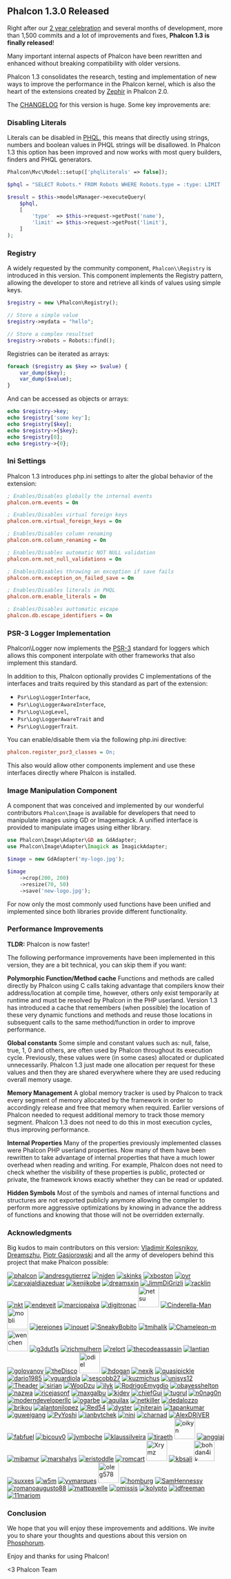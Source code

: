 ## Phalcon 1.3.0 Released

Right after our [2 year celebration](https://blog.phalconphp.com/post/3acec916ae9c026594fe0562ef3013be2cf47247) and several months of development, more than 1,500 commits and a lot of improvements and fixes, **Phalcon 1.3 is finally released**!

Many important internal aspects of Phalcon have been rewritten and enhanced without breaking compatibility with older versions.

Phalcon 1.3 consolidates the research, testing and implementation of new ways to improve the performance in the Phalcon kernel, which is also the heart of the extensions created by [Zephir](http://blog.zephir-lang.com/) in Phalcon 2.0.

The [CHANGELOG](https://github.com/phalcon/cphalcon/blob/master/CHANGELOG) for this version is huge. Some key improvements are:

### Disabling Literals

Literals can be disabled in [PHQL](https://docs.phalconphp.com/en/latest/reference/phql.html), this means that directly using strings, numbers and boolean values in PHQL strings will be disallowed. In Phalcon 1.3 this option has been improved and now works with most query builders, finders and PHQL generators.

```php
Phalcon\Mvc\Model::setup(['phqlLiterals' => false]);

$phql = "SELECT Robots.* FROM Robots WHERE Robots.type = :type: LIMIT :limit:";

$result = $this->modelsManager->executeQuery(
    $phql,
    [
        'type'  => $this->request->getPost('name'),
        'limit' => $this->request->getPost('limit'),
    ]
);
```

### Registry

A widely requested by the community component, `Phalcon\\Registry` is introduced in this version. This component implements the Registry pattern, allowing the developer to store and retrieve all kinds of values using simple keys.

```php
$registry = new \Phalcon\Registry();

// Store a simple value
$registry->mydata = "hello";

// Store a complex resultset
$registry->robots = Robots::find();
```

Registries can be iterated as arrays:

```php
foreach ($registry as $key => $value) {
    var_dump($key);
    var_dump($value);
}
```

And can be accessed as objects or arrays:

```php
echo $registry->key;
echo $registry['some key'];
echo $registry[$key];
echo $registry->{$key};
echo $registry[0];
echo $registry->{0};
```

### Ini Settings

Phalcon 1.3 introduces php.ini settings to alter the global behavior of the extension:

```ini
; Enables/Disables globally the internal events
phalcon.orm.events = On

; Enables/Disables virtual foreign keys
phalcon.orm.virtual_foreign_keys = On

; Enables/Disables column renaming
phalcon.orm.column_renaming = On

; Enables/Disables automatic NOT NULL validation
phalcon.orm.not_null_validations = On

; Enables/Disables throwing an exception if save fails
phalcon.orm.exception_on_failed_save = On

; Enables/Disables literals in PHQL
phalcon.orm.enable_literals = On

; Enables/Disables auttomatic escape
phalcon.db.escape_identifiers = On
```

### PSR-3 Logger Implementation

Phalcon\\Logger now implements the [PSR-3](http://www.php-fig.org/psr/psr-3/) standard for loggers which allows this component interpolate with other frameworks that also implement this standard.

In addition to this, Phalcon optionally provides C implementations of the interfaces and traits required by this standard as part of the extension:

- `Psr\Log\LoggerInterface`,
- `Psr\Log\LoggerAwareInterface`,
- `Psr\Log\LogLevel`,
- `Psr\Log\LoggerAwareTrait` and
- `Psr\Log\LoggerTrait`.

You can enable/disable them via the following php.ini directive:

```ini
phalcon.register_psr3_classes = On;
```

This also would allow other components implement and use these interfaces directly where Phalcon is installed.

### Image Manipulation Component

A component that was conceived and implemented by our wonderful contributors `Phalcon\Image` is available for developers that need to manipulate images using GD or Imagemagick. A unified interface is provided to manipulate images using either library.

```php
use Phalcon\Image\Adapter\GD as GdAdapter;
use Phalcon\Image\Adapter\Imagick as ImagickAdapter;

$image = new GdAdapter('my-logo.jpg');

$image
    ->crop(200, 200)
    ->resize(70, 50)
    ->save('new-logo.jpg');
```

For now only the most commonly used functions have been unified and implemented since both libraries provide different functionality.

### Performance Improvements

**TLDR:** Phalcon is now faster!

The following performance improvements have been implemented in this version, they are a bit technical, you can skip them if you want:

**Polymorphic Function/Method cache**
Functions and methods are called directly by Phalcon using C calls taking advantage that compilers know their address/location at compile time, however, others only exist temporarily at runtime and must be resolved by Phalcon in the PHP userland. Version 1.3 has introduced a cache that remembers (when possible) the location of these very dynamic functions and methods and reuse those locations in subsequent calls to the same method/function in order to improve performance.

**Global constants**
Some simple and constant values such as: null, false, true, 1, 0 and others, are often used by Phalcon throughout its execution cycle. Previously, these values were (in some cases) allocated or duplicated unnecessarily. Phalcon 1.3 just made one allocation per request for these values and then they are shared everywhere where they are used reducing overall memory usage.

**Memory Management**
A global memory tracker is used by Phalcon to track every segment of memory allocated by the framework in order to accordingly release and free that memory when required. Earlier versions of Phalcon needed to request additional memory to track those memory segment. Phalcon 1.3 does not need to do this in most execution cycles, thus improving performance.

**Internal Properties**
Many of the properties previously implemented classes were Phalcon PHP userland properties. Now many of them have been rewritten to take advantage of internal properties that have a much lower overhead when reading and writing. For example, Phalcon does not need to check whether the visibility of these properties is public, protected or private, the framework knows exactly whether they can be read or updated.

**Hidden Symbols**
Most of the symbols and names of internal functions and structures are not exported publicly anymore allowing the compiler to perform more aggressive optimizations by knowing in advance the address of functions and knowing that those will not be overridden externally.

### Acknowledgments

Big kudos to main contributors on this version: [Vladimir Kolesnikov](https://github.com/sjinks), [Dreamszhu](https://github.com/dreamsxin), [Piotr Gasiorowski](https://github.com/WooDzu) and all the army of developers behind this project that make Phalcon possible:

[![phalcon](https://avatars.githubusercontent.com/u/1221505?s=48)](https://github.com/phalcon "phalcon")
[![andresgutierrez](https://avatars.githubusercontent.com/u/213590?s=48)](https://github.com/andresgutierrez "andresgutierrez")
[![niden](https://avatars.githubusercontent.com/u/1073784?s=48)](https://github.com/niden "niden")
[![skinks](https://1.gravatar.com/avatar/f267e1bd107e7a9a8ed60b40493d69b6?d=https%3A%2F%2Fidenticons.github.com%2F687df531e2219852e1c9576ff9010958.png&r=x&s=48)](https://github.com/sjinks "sjinks")
[![xboston](https://avatars.githubusercontent.com/u/201306?s=48)](https://github.com/xboston "xboston")
[![ovr](https://avatars.githubusercontent.com/u/572096?s=48)](https://github.com/ovr "ovr")
[![carvajaldiazeduar](https://avatars.githubusercontent.com/u/1197509?s=48)](https://github.com/carvajaldiazeduar "carvajaldiazeduar")
[![kenjikobe](https://avatars.githubusercontent.com/u/2137523?s=48)](https://github.com/kenjikobe "kenjikobe")
[![dreamsxin](https://avatars.githubusercontent.com/u/314295?s=48)](https://github.com/dreamsxin "dreamsxin")
[![JimmDiGrizli](https://avatars.githubusercontent.com/u/5743712?s=48)](https://github.com/JimmDiGrizli "JimmDiGrizli")
[![racklin](https://avatars.githubusercontent.com/u/21985?s=48)](https://github.com/racklin "racklin")
[![nkt](https://avatars.githubusercontent.com/u/3505878?s=48)](https://github.com/nkt "nkt")
[![endeveit](https://avatars.githubusercontent.com/u/197781?s=48)](https://github.com/endeveit "endeveit")
[![marciopaiva](https://avatars.githubusercontent.com/u/1004306?s=48)](https://github.com/marciopaiva "marciopaiva")
[![digitronac](https://avatars.githubusercontent.com/u/4385803?s=48)](https://github.com/digitronac "digitronac")
<a href="https://github.com/netstu"><img src="https://avatars.githubusercontent.com/u/1104194?" title="netsu" style="height: 48px; width: 48px;" /></a>
[![Cinderella-Man](https://avatars.githubusercontent.com/u/1019893?s=48)](https://github.com/Cinderella-Man "Cinderella-Man")
<a href="https://github.com/mobli"><img src="https://avatars.githubusercontent.com/u/1165083?" title="mobli" style="height: 48px; width: 48px;" /></a>
[![jerejones](https://avatars.githubusercontent.com/u/1229385?s=48)](https://github.com/jerejones "jerejones")
[![inouet](https://avatars.githubusercontent.com/u/2936687?s=48)](https://github.com/inouet "inouet")
[![SneakyBobito](https://avatars.githubusercontent.com/u/3215399?s=48)](https://github.com/SneakyBobito "SneakyBobito")
[![tmihalik](https://avatars.githubusercontent.com/u/440762?s=48)](https://github.com/tmihalik "tmihalik")
[![Chameleon-m](https://avatars.githubusercontent.com/u/3199615?s=48)](https://github.com/Chameleon-m "Chameleon-m")
<a href="https://github.com/wenchen"><img src="https://avatars.githubusercontent.com/u/959457?" title="wenchen" style="height: 48px; width: 48px;" /></a>
[![g3dut1s](https://avatars.githubusercontent.com/u/1171173?s=48)](https://github.com/g3dut1s "g3dut1s")
[![richmulhern](https://avatars.githubusercontent.com/u/1664673?s=48)](https://github.com/richmulhern "richmulhern")
[![relort](https://avatars.githubusercontent.com/u/200741?s=48)](https://github.com/relort "relort")
[![thecodeassassin](https://avatars.githubusercontent.com/u/939775?s=48)](https://github.com/thecodeassassin "thecodeassassin")
[![lantian](https://avatars.githubusercontent.com/u/535545?s=48)](https://github.com/lantian "lantian")
[![golovanov](https://avatars.githubusercontent.com/u/363810?s=48)](https://github.com/golovanov "golovanov")
[![theDisco](https://avatars.githubusercontent.com/u/199368?s=48)](https://github.com/theDisco "theDisco")
<a href="https://github.com/odiel"><img src="https://avatars.githubusercontent.com/u/1323583?" title="odiel" style="height: 48px; width: 48px;" /></a>
[![hdogan](https://avatars.githubusercontent.com/u/777820?s=48)](https://github.com/hdogan "hdogan")
[![nexik](https://avatars.githubusercontent.com/u/70645?s=48)](https://github.com/nexik "nexik")
[![quasipickle](https://avatars.githubusercontent.com/u/1377105?s=48)](https://github.com/quasipickle "quasipickle")
[![dario1985](https://avatars.githubusercontent.com/u/495006?s=48)](https://github.com/dario1985 "dario1985")
[![vguardiola](https://avatars.githubusercontent.com/u/572270?s=48)](https://github.com/vguardiola "vguardiola")
[![sescobb27](https://avatars.githubusercontent.com/u/1157892?s=48)](https://github.com/sescobb27 "sescobb27")
[![kuzmichus](https://avatars.githubusercontent.com/u/430747?s=48)](https://github.com/kuzmichus "kuzmichus")
[![unisys12](https://avatars.githubusercontent.com/u/2092931?s=48)](https://github.com/unisys12 "unisys12")
[![Theader](https://avatars.githubusercontent.com/u/3450760?s=48)](https://github.com/Theader "Theader")
[![sirian](https://avatars.githubusercontent.com/u/897643?s=48)](https://github.com/sirian "sirian")
[![WooDzu](https://avatars.githubusercontent.com/u/2228236?s=48)](https://github.com/WooDzu "WooDzu")
[![ilyk](https://avatars.githubusercontent.com/u/797411?s=48)](https://github.com/ilyk "ilyk")
[![RodrigoEmygdio](https://avatars.githubusercontent.com/u/231096?s=48)](https://github.com/RodrigoEmygdio "RodrigoEmygdio")
[![obayesshelton](https://avatars.githubusercontent.com/u/628720?s=48)](https://github.com/obayesshelton "obayesshelton")
[![nazwa](https://avatars.githubusercontent.com/u/4353913?s=48)](https://github.com/nazwa "nazwa")
[![ricejasonf](https://avatars.githubusercontent.com/u/2257044?s=48)](https://github.com/ricejasonf "ricejasonf")
[![maxgalbu](https://avatars.githubusercontent.com/u/1782571?s=48)](https://github.com/maxgalbu "maxgalbu")
[![kjdev](https://avatars.githubusercontent.com/u/465132?s=48)](https://github.com/kjdev "kjdev")
[![chiefGui](https://avatars.githubusercontent.com/u/1330257?s=48)](https://github.com/chiefGui "chiefGui")
[![tugrul](https://avatars.githubusercontent.com/u/163442?s=48)](https://github.com/tugrul "tugrul")
[![n0nag0n](https://avatars.githubusercontent.com/u/2322095?s=48)](https://github.com/n0nag0n "n0nag0n")
[![moderndeveloperllc](https://avatars.githubusercontent.com/u/1920405?s=48)](https://github.com/moderndeveloperllc "moderndeveloperllc")
[![ogarbe](https://avatars.githubusercontent.com/u/1395245?s=48)](https://github.com/ogarbe "ogarbe")
[![aquilax](https://avatars.githubusercontent.com/u/328067?s=48)](https://github.com/aquilax "aquilax")
[![netkiller](https://avatars.githubusercontent.com/u/245179?s=48)](https://github.com/netkiller "netkiller")
[![dedalozzo](https://avatars.githubusercontent.com/u/311248?s=48)](https://github.com/dedalozzo "dedalozzo")
[![brikou](https://avatars.githubusercontent.com/u/383212?s=48)](https://github.com/brikou "brikou")
[![alantonilopez](https://avatars.githubusercontent.com/u/2019783?s=48)](https://github.com/alantonilopez "alantonilopez")
[![Red54](https://avatars.githubusercontent.com/u/2240638?s=48)](https://github.com/Red54 "Red54")
[![dyster](https://avatars.githubusercontent.com/u/828219?s=48)](https://github.com/dyster "dyster")
[![niterain](https://avatars.githubusercontent.com/u/16836?s=48)](https://github.com/niterain "niterain")
[![tapankumar](https://avatars.githubusercontent.com/u/734522?s=48)](https://github.com/tapankumar "tapankumar")
[![guweigang](https://avatars.githubusercontent.com/u/178500?s=48)](https://github.com/guweigang "guweigang")
[![PyYoshi](https://avatars.githubusercontent.com/u/467255?s=48)](https://github.com/PyYoshi "PyYoshi")
[![ianbytchek](https://avatars.githubusercontent.com/u/1086845?s=48)](https://github.com/ianbytchek "ianbytchek")
[![nini](https://avatars.githubusercontent.com/u/184490?s=48)](https://github.com/nini "nini")
[![charnad](https://avatars.githubusercontent.com/u/458014?s=48)](https://github.com/charnad "charnad")
[![AlexDRiVER](https://avatars.githubusercontent.com/u/837355?s=48)](https://github.com/AlexDRiVER "AlexDRiVER")
[![fabfuel](https://avatars.githubusercontent.com/u/1582291?s=48)](https://github.com/fabfuel "fabfuel")
[![bicouy0](https://avatars.githubusercontent.com/u/174636?s=48)](https://github.com/bicouy0 "bicouy0")
[![jymboche](https://avatars.githubusercontent.com/u/241406?s=48)](https://github.com/jymboche "jymboche")
[![klaussilveira](https://avatars.githubusercontent.com/u/467729?s=48)](https://github.com/klaussilveira "klaussilveira")
[![tiraeth](https://avatars.githubusercontent.com/u/52669?s=48)](https://github.com/tiraeth "tiraeth")
<a href="https://github.com/oikyn"><img src="https://avatars.githubusercontent.com/u/1610541?" title="oikyn" style="height: 48px; width: 48px;" /></a>
[![anggiaj](https://avatars.githubusercontent.com/u/367079?s=48)](https://github.com/anggiaj "anggiaj")
[![mibamur](https://avatars.githubusercontent.com/u/2369894?s=48)](https://github.com/mibamur "mibamur")
[![marshalys](https://avatars.githubusercontent.com/u/344530?s=48)](https://github.com/marshalys "marshalys")
[![eristoddle](https://avatars.githubusercontent.com/u/1260650?s=48)](https://github.com/eristoddle "eristoddle")
[![romcart](https://avatars.githubusercontent.com/u/225970?s=48)](https://github.com/romcart "romcart")
<a href="https://github.com/Xrymz"><img src="https://avatars.githubusercontent.com/u/309405?" title="Xrymz" style="height: 48px; width: 48px;" /></a>
[![kbsali](https://avatars.githubusercontent.com/u/53676?s=48)](https://github.com/kbsali "kbsali")
<a href="https://github.com/bohdan4ik"><img src="https://avatars.githubusercontent.com/u/533048?" title="bohdan4ik" style="height: 48px; width: 48px;" /></a>
[![suxxes](https://avatars.githubusercontent.com/u/141334?s=48)](https://github.com/suxxes "suxxes")
[![w5m](https://avatars.githubusercontent.com/u/3670388?s=48)](https://github.com/w5m "w5m")
[![yvmarques](https://avatars.githubusercontent.com/u/176204?s=48)](https://github.com/yvmarques "yvmarques")
<a href="https://github.com/oleg578"><img src="https://avatars.githubusercontent.com/u/2156733?" title="oleg578" style="height: 48px; width: 48px;" /></a>
[![homburg](https://avatars.githubusercontent.com/u/235886?s=48)](https://github.com/homburg "homburg")
[![SamHennessy](https://avatars.githubusercontent.com/u/119867?s=48)](https://github.com/SamHennessy "SamHennessy")
[![romanoaugusto88](https://avatars.githubusercontent.com/u/996810?s=48)](https://github.com/romanoaugusto88 "romanoaugusto88")
[![mattpavelle](https://avatars.githubusercontent.com/u/867516?s=48)](https://github.com/mattpavelle "mattpavelle")
[![omissis](https://avatars.githubusercontent.com/u/197604?s=48)](https://github.com/omissis "omissis")
[![kolypto](https://avatars.githubusercontent.com/u/2234216?s=48)](https://github.com/kolypto "kolypto")
[![jdfreeman](https://avatars.githubusercontent.com/u/2651238?s=48)](https://github.com/jdfreeman "jdfreeman")
[![11mariom](https://avatars.githubusercontent.com/u/552506?s=48)](https://github.com/11mariom "11mariom")

### Conclusion

We hope that you will enjoy these improvements and additions. We invite you to share your thoughts and questions about this version on [Phosphorum](https://forum.phalconphp.com/).

Enjoy and thanks for using Phalcon!


<3 Phalcon Team
